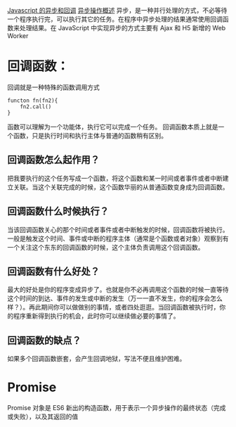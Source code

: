 [Javascript 的异步和回调](https://segmentfault.com/a/1190000002999668)
[异步操作概述](https://wangdoc.com/javascript/async/general.html)
异步，是一种并行处理的方式，不必等待一个程序执行完，可以执行其它的任务。在程序中异步处理的结果通常使用回调函数来处理结果。在 JavaScript 中实现异步的方式主要有 Ajax 和 H5 新增的 Web Worker

# 回调函数：

回调就是一种特殊的函数调用方式

```
functon fn(fn2){
    fn2.call()
}
```

函数可以理解为一个功能体，执行它可以完成一个任务。
回调函数本质上就是一个函数，只是执行时间和执行主体与普通的函数稍有区别。

## 回调函数怎么起作用？

把我要执行的这个任务写成一个函数，将这个函数和某一时间或者事件或者中断建立关联。当这个关联完成的时候，这个函数华丽的从普通函数变身成为回调函数。

## 回调函数什么时候执行？

当该回调函数关心的那个时间或者事件或者中断触发的时候，回调函数将被执行。
一般是触发这个时间、事件或中断的程序主体（通常是个函数或者对象）观察到有一个关注这个东东的回调函数的时候，这个主体负责调用这个回调函数。

## 回调函数有什么好处？

最大的好处是你的程序变成异步了。也就是你不必再调用这个函数的时候一直等待这个时间的到达、事件的发生或中断的发生（万一一直不发生，你的程序会怎么样？）。再此期间你可以做做别的事情，或者四处逛逛。当回调函数被执行时，你的程序重新得到执行的机会，此时你可以继续做必要的事情了。

## 回调函数的缺点？

如果多个回调函数嵌套，会产生回调地狱，写法不便且维护困难。

# Promise

Promise 对象是 ES6 新出的构造函数，用于表示一个异步操作的最终状态（完成或失败），以及其返回的值
